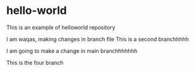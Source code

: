 # hello-world
This is an example of helloworld repository

I am waqas, making changes in branch file
This is a second branchhhhh

I am going to make a change in main branchhhhhhh

This is the four branch
